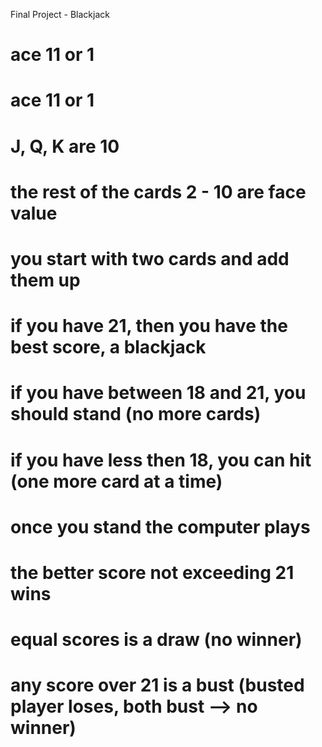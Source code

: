 Final Project - Blackjack

# ace 11 or 1

# ace 11 or 1 
# J, Q, K are 10
# the rest of the cards 2 - 10 are face value
# you start with two cards and add them up
# if you have 21, then you have the best score, a blackjack
# if you have between 18 and 21, you should stand (no more cards)
# if you have less then 18, you can hit (one more card at a time)
# once you stand the computer plays
# the better score not exceeding 21 wins
# equal scores is a draw (no winner)
# any score over 21 is a bust (busted player loses, both bust --> no winner)

